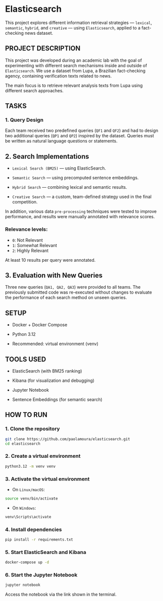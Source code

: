 
# Elasticsearch

This project explores different information retrieval strategies — `lexical`, `semantic`, `hybrid`, and `creative` — using `Elasticsearch`, applied to a fact-checking news dataset.

## PROJECT DESCRIPTION

This project was developed during an academic lab with the goal of experimenting with different search mechanisms inside and outside of `Elasticsearch`. We use a dataset from Lupa, a Brazilian fact-checking agency, containing verification texts related to news.

The main focus is to retrieve relevant analysis texts from Lupa using different search approaches.

## TASKS

### 1. Query Design

Each team received two predefined queries (`QF1` and `QF2`) and had to design two additional queries (`QP1` and `QP2`) inspired by the dataset. Queries must be written as natural language questions or statements.

## 2. Search Implementations

- `Lexical Search (BM25)` — using ElasticSearch.

- `Semantic Search` — using precomputed sentence embeddings.

- `Hybrid Search` — combining lexical and semantic results.

- `Creative Search` — a custom, team-defined strategy used in the final competition.

In addition, various data `pre-processing` techniques were tested to improve performance, and results were manually annotated with relevance scores.

### Relevance levels:

- `0`: Not Relevant
- `1`: Somewhat Relevant
- `2`: Highly Relevant

At least 10 results per query were annotated.

## 3. Evaluation with New Queries

Three new queries (`QA1, QA2, QA3`) were provided to all teams. The previously submitted code was re-executed without changes to evaluate the performance of each search method on unseen queries.

## SETUP

- Docker + Docker Compose

- Python 3.12

- Recommended: virtual environment (venv)

## TOOLS USED

- ElasticSearch (with BM25 ranking)

- Kibana (for visualization and debugging)

- Jupyter Notebook

- Sentence Embeddings (for semantic search)

## HOW TO RUN

### 1. Clone the repository

```bash
git clone https://github.com/paolamoura/elasticsearch.git
cd elasticsearch
```

### 2. Create a virtual environment

```bash
python3.12 -m venv venv
```

### 3. Activate the virtual environment

- On `Linux/macOS`:
```bash
source venv/bin/activate
```

- On `Windows`:
```bash
venv\Scripts\activate
```

### 4. Install dependencies

```bash
pip install -r requirements.txt
```

### 5. Start ElasticSearch and Kibana

```bash
docker-compose up -d
```

### 6. Start the Jupyter Notebook

```bash
jupyter notebook
```

Access the notebook via the link shown in the terminal.

